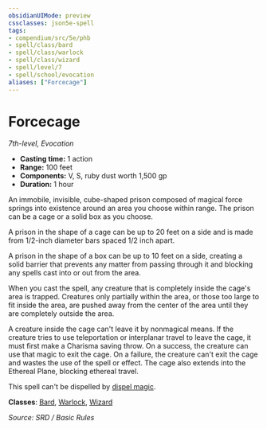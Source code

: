 ```yaml
---
obsidianUIMode: preview
cssclasses: json5e-spell
tags:
- compendium/src/5e/phb
- spell/class/bard
- spell/class/warlock
- spell/class/wizard
- spell/level/7
- spell/school/evocation
aliases: ["Forcecage"]
---
```

# Forcecage
*7th-level, Evocation*  

- **Casting time:** 1 action
- **Range:** 100 feet
- **Components:** V, S, ruby dust worth 1,500 gp
- **Duration:** 1 hour

An immobile, invisible, cube-shaped prison composed of magical force springs into existence around an area you choose within range. The prison can be a cage or a solid box as you choose.

A prison in the shape of a cage can be up to 20 feet on a side and is made from 1/2-inch diameter bars spaced 1/2 inch apart.

A prison in the shape of a box can be up to 10 feet on a side, creating a solid barrier that prevents any matter from passing through it and blocking any spells cast into or out from the area.

When you cast the spell, any creature that is completely inside the cage's area is trapped. Creatures only partially within the area, or those too large to fit inside the area, are pushed away from the center of the area until they are completely outside the area.

A creature inside the cage can't leave it by nonmagical means. If the creature tries to use teleportation or interplanar travel to leave the cage, it must first make a Charisma saving throw. On a success, the creature can use that magic to exit the cage. On a failure, the creature can't exit the cage and wastes the use of the spell or effect. The cage also extends into the Ethereal Plane, blocking ethereal travel.

This spell can't be dispelled by [dispel magic](compendium/spells/dispel-magic.md).

**Classes**: [Bard](compendium/classes/bard.md), [Warlock](compendium/classes/warlock.md), [Wizard](compendium/classes/wizard.md)

*Source: SRD / Basic Rules*